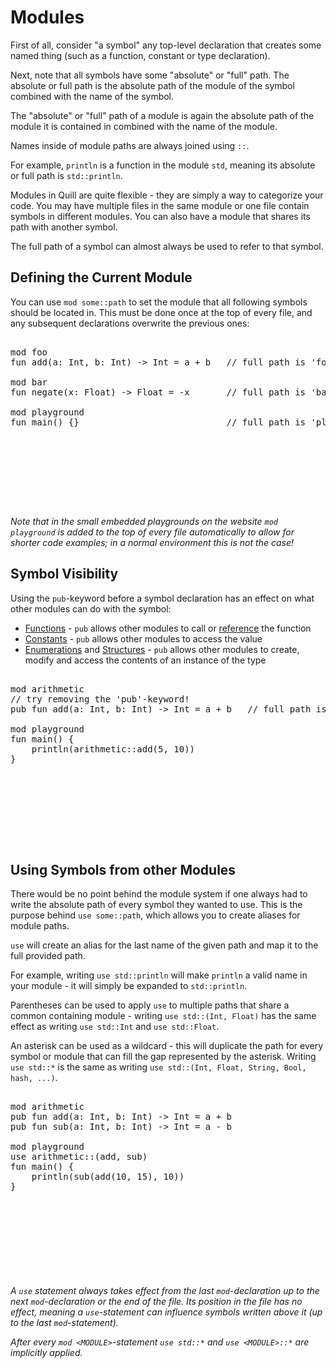
# Modules 

First of all, consider "a symbol" any top-level declaration that creates some named thing (such as a function, constant or type declaration).

Next, note that all symbols have some "absolute" or "full" path. The absolute or full path is the absolute path of the module of the symbol combined with the name of the symbol.

The "absolute" or "full" path of a module is again the absolute path of the module it is contained in combined with the name of the module. 

Names inside of module paths are always joined using `::`. 

For example, `println` is a function in the module `std`, meaning its absolute or full path is `std::println`.

Modules in Quill are quite flexible - they are simply a way to categorize your code. You may have multiple files in the same module or one file contain symbols in different modules. You can also have a module that shares its path with another symbol.

The full path of a symbol can almost always be used to refer to that symbol.

## Defining the Current Module

You can use `mod some::path` to set the module that all following symbols should be located in. This must be done once at the top of every file, and any subsequent declarations overwrite the previous ones:

<pre><div class="embedded-playground" style="height: 17rem">
mod foo
fun add(a: Int, b: Int) -> Int = a + b   // full path is 'foo::add'

mod bar
fun negate(x: Float) -> Float = -x       // full path is 'bar::negate'

mod playground
fun main() {}                            // full path is 'playground::main'
</div></pre>

*Note that in the small embedded playgrounds on the website `mod playground` is added to the top of every file automatically to allow for shorter code examples; in a normal environment this is not the case!*

## Symbol Visibility

Using the `pub`-keyword before a symbol declaration has an effect on what other modules can do with the symbol:
- [Functions](functions.md) - `pub` allows other modules to call or [reference](closures.md) the function
- [Constants](constants.md) - `pub` allows other modules to access the value
- [Enumerations](enumerations.md) and [Structures](structures.md) - `pub` allows other modules to create, modify and access the contents of an instance of the type

<pre><div class="embedded-playground" style="height: 17rem">
mod arithmetic
// try removing the 'pub'-keyword!
pub fun add(a: Int, b: Int) -> Int = a + b   // full path is 'arithmetic::add'

mod playground
fun main() {
    println(arithmetic::add(5, 10))
}
</div></pre>

## Using Symbols from other Modules

There would be no point behind the module system if one always had to write the absolute path of every symbol they wanted to use. This is the purpose behind `use some::path`, which allows you to create aliases for module paths.

`use` will create an alias for the last name of the given path and map it to the full provided path.

For example, writing `use std::println` will make `println` a valid name in your module - it will simply be expanded to `std::println`.

Parentheses can be used to apply `use` to multiple paths that share a common containing module - writing `use std::(Int, Float)` has the same effect as writing `use std::Int` and `use std::Float`.

An asterisk can be used as a wildcard - this will duplicate the path for every symbol or module that can fill the gap represented by the asterisk. Writing `use std::*` is the same as writing `use std::(Int, Float, String, Bool, hash, ...)`.

<pre><div class="embedded-playground" style="height: 18.5rem">
mod arithmetic
pub fun add(a: Int, b: Int) -> Int = a + b
pub fun sub(a: Int, b: Int) -> Int = a - b

mod playground
use arithmetic::(add, sub)
fun main() {
    println(sub(add(10, 15), 10))
}
</div></pre>

*A `use` statement always takes effect from the last `mod`-declaration up to the next `mod`-declaration or the end of the file. Its position in the file has no effect, meaning a `use`-statement can influence symbols written above it (up to the last `mod`-statement).*

*After every `mod <MODULE>`-statement `use std::*` and `use <MODULE>::*` are implicitly applied.*